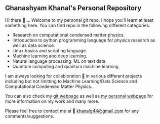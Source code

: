 ## Ghanashyam Khanal's Personal Repository

Hi there 👋 ... Welcome to my personal git repo. I hope you'll learn at least something here. You can find repo in the following different categories.

* Research on computational condensed matter physics.
* Introduction to python programming language for physics research as well as data science.
* Linux basics and scripting language.
* Machine learning and deep learning.
* Natural language processing: ML on text data.
* Quantum computing and quantum machine learning.

I am always looking for collabioration 👯 in various different projects including but not limitting to Machine Learning/Data Science and Computational Condensed Matter Physics.

You can also check my [git webpage](https://khanalinc.github.io/) as well as [my personal webpage](https://www.physics.rutgers.edu/~khanal/) for more information on my work and many more.

Please feel free to contact me at :email: khanalg44@gmail.com for any comments/suggestions.
